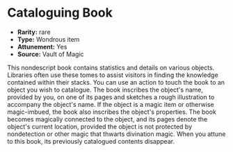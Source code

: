 
# Cataloguing Book

* **Rarity:** rare
* **Type:** Wondrous item
* **Attunement:** Yes
* **Source:** Vault of Magic


This nondescript book contains statistics and details on various objects. Libraries often use these tomes to assist visitors in finding the knowledge contained within their stacks. You can use an action to touch the book to an object you wish to catalogue. The book inscribes the object's name, provided by you, on one of its pages and sketches a rough illustration to accompany the object's name. If the object is a magic item or otherwise magic-imbued, the book also inscribes the object's properties. The book becomes magically connected to the object, and its pages denote the object's current location, provided the object is not protected by nondetection or other magic that thwarts divination magic. When you attune to this book, its previously catalogued contents disappear.
